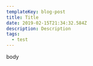 ```yaml
---
templateKey: blog-post
title: Title
date: 2019-02-15T21:34:32.584Z
description: Description
tags:
  - test
---
```

body
